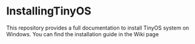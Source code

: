 # InstallingTinyOS
This repository provides a full documentation to install TinyOS system on Windows. You can find the installation guide in the Wiki page
